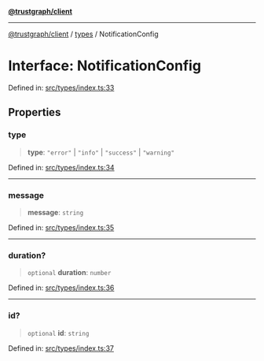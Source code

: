 [**@trustgraph/client**](../../README.md)

***

[@trustgraph/client](../../README.md) / [types](../README.md) / NotificationConfig

# Interface: NotificationConfig

Defined in: [src/types/index.ts:33](https://github.com/trustgraph-ai/trustgraph-ts-client/blob/4700024d623d01d40c50072d60c021f3b6c60b54/src/types/index.ts#L33)

## Properties

### type

> **type**: `"error"` \| `"info"` \| `"success"` \| `"warning"`

Defined in: [src/types/index.ts:34](https://github.com/trustgraph-ai/trustgraph-ts-client/blob/4700024d623d01d40c50072d60c021f3b6c60b54/src/types/index.ts#L34)

***

### message

> **message**: `string`

Defined in: [src/types/index.ts:35](https://github.com/trustgraph-ai/trustgraph-ts-client/blob/4700024d623d01d40c50072d60c021f3b6c60b54/src/types/index.ts#L35)

***

### duration?

> `optional` **duration**: `number`

Defined in: [src/types/index.ts:36](https://github.com/trustgraph-ai/trustgraph-ts-client/blob/4700024d623d01d40c50072d60c021f3b6c60b54/src/types/index.ts#L36)

***

### id?

> `optional` **id**: `string`

Defined in: [src/types/index.ts:37](https://github.com/trustgraph-ai/trustgraph-ts-client/blob/4700024d623d01d40c50072d60c021f3b6c60b54/src/types/index.ts#L37)
